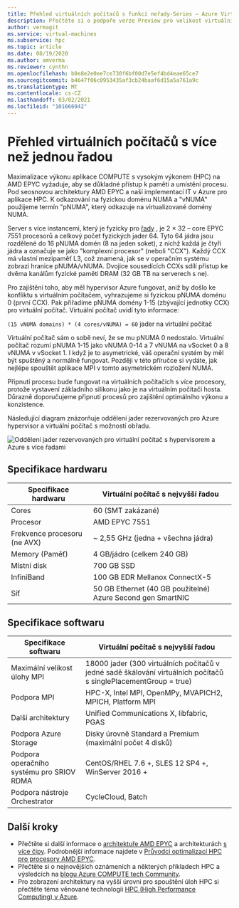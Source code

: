 ```yaml
---
title: Přehled virtuálních počítačů s funkcí neřady-Series – Azure Virtual Machines | Microsoft Docs
description: Přečtěte si o podpoře verze Preview pro velikost virtuálního počítače s rozhraním \ řady v Azure.
author: vermagit
ms.service: virtual-machines
ms.subservice: hpc
ms.topic: article
ms.date: 08/19/2020
ms.author: amverma
ms.reviewer: cynthn
ms.openlocfilehash: b0e8e2e0ee7ce730f6bf00d7e5ef4bd4eae65ce7
ms.sourcegitcommit: b4647f06c0953435af3cb24baaf6d15a5a761a9c
ms.translationtype: MT
ms.contentlocale: cs-CZ
ms.lasthandoff: 03/02/2021
ms.locfileid: "101666942"
---
```

# <a name="hb-series-virtual-machines-overview"></a>Přehled virtuálních počítačů s více než jednou řadou

Maximalizace výkonu aplikace COMPUTE s vysokým výkonem (HPC) na AMD EPYC vyžaduje, aby se důkladné přístup k paměti a umístění procesu. Pod seosnovou architektury AMD EPYC a naší implementací IT v Azure pro aplikace HPC. K odkazování na fyzickou doménu NUMA a "vNUMA" použijeme termín "pNUMA", který odkazuje na virtualizované domény NUMA.

Server s více instancemi, který je fyzicky pro [řady](../../hb-series.md) , je 2 × 32 – core EPYC 7551 procesorů a celkový počet fyzických jader 64. Tyto 64 jádra jsou rozdělené do 16 pNUMA domén (8 na jeden soket), z nichž každá je čtyři jádra a označuje se jako "komplexní procesor" (neboli "CCX"). Každý CCX má vlastní mezipaměť L3, což znamená, jak se v operačním systému zobrazí hranice pNUMA/vNUMA. Dvojice sousedících CCXs sdílí přístup ke dvěma kanálům fyzické paměti DRAM (32 GB TB na serverech s ne).

Pro zajištění toho, aby měl hypervisor Azure fungovat, aniž by došlo ke konfliktu s virtuálním počítačem, vyhrazujeme si fyzickou pNUMA doménu 0 (první CCX). Pak přiřadíme pNUMA domény 1-15 (zbývající jednotky CCX) pro virtuální počítač. Virtuální počítač uvidí tyto informace:

`(15 vNUMA domains) * (4 cores/vNUMA) = 60` jader na virtuální počítač

Virtuální počítač sám o sobě neví, že se mu pNUMA 0 nedostalo. Virtuální počítač rozumí pNUMA 1-15 jako vNUMA 0-14 a 7 vNUMA na vSocket 0 a 8 vNUMA v vSocket 1. I když je to asymetrické, váš operační systém by měl být spuštěný a normálně fungovat. Později v této příručce si vydáte, jak nejlépe spouštět aplikace MPI v tomto asymetrickém rozložení NUMA.

Připnutí procesu bude fungovat na virtuálních počítačích s více procesory, protože vystavení základního silikonu jako je na virtuálním počítači hosta. Důrazně doporučujeme připnutí procesů pro zajištění optimálního výkonu a konzistence.

Následující diagram znázorňuje oddělení jader rezervovaných pro Azure hypervisor a virtuální počítač s možností obřadu.

![Oddělení jader rezervovaných pro virtuální počítač s hypervisorem a Azure s více řadami](./media/hb-series-overview/segregation-cores.png)

## <a name="hardware-specifications"></a>Specifikace hardwaru

| Specifikace hardwaru                | Virtuální počítač s nejvyšší řadou                     |
|----------------------------------|----------------------------------|
| Cores                            | 60 (SMT zakázané)                |
| Procesor                              | AMD EPYC 7551                    |
| Frekvence procesoru (ne AVX)          | ~ 2,55 GHz (jedna + všechna jádra)   |
| Memory (Paměť)                           | 4 GB/jádro (celkem 240 GB)         |
| Místní disk                       | 700 GB SSD                       |
| InfiniBand                       | 100 GB EDR Mellanox ConnectX-5 |
| Síť                          | 50 GB Ethernet (40 GB použitelné) Azure Second gen SmartNIC |

## <a name="software-specifications"></a>Specifikace softwaru

| Specifikace softwaru           |Virtuální počítač s nejvyšší řadou           |
|-----------------------------|-----------------------|
| Maximální velikost úlohy MPI            | 18000 jader (300 virtuálních počítačů v jedné sadě škálování virtuálních počítačů s singlePlacementGroup = true)  |
| Podpora MPI                 | HPC-X, Intel MPI, OpenMPy, MVAPICH2, MPICH, Platform MPI  |
| Další architektury       | Unified Communications X, libfabric, PGAS |
| Podpora Azure Storage       | Disky úrovně Standard a Premium (maximální počet 4 disků) |
| Podpora operačního systému pro SRIOV RDMA   | CentOS/RHEL 7.6 +, SLES 12 SP4 +, WinServer 2016 +  |
| Podpora nástroje Orchestrator        | CycleCloud, Batch  |

## <a name="next-steps"></a>Další kroky

- Přečtěte si další informace o [architektuře AMD EPYC](https://bit.ly/2Epv3kC) a architekturách [s více čipy](https://bit.ly/2GpQIMb). Podrobnější informace najdete v [Průvodci optimalizací HPC pro procesory AMD EPYC](https://bit.ly/2T3AWZ9).
- Přečtěte si o nejnovějších oznámeních a některých příkladech HPC a výsledcích na [blogu Azure COMPUTE tech Community](https://techcommunity.microsoft.com/t5/azure-compute/bg-p/AzureCompute).
- Pro zobrazení architektury na vyšší úrovni pro spouštění úloh HPC si přečtěte téma věnované technologii [HPC (High Performance Computing) v Azure](/azure/architecture/topics/high-performance-computing/).
